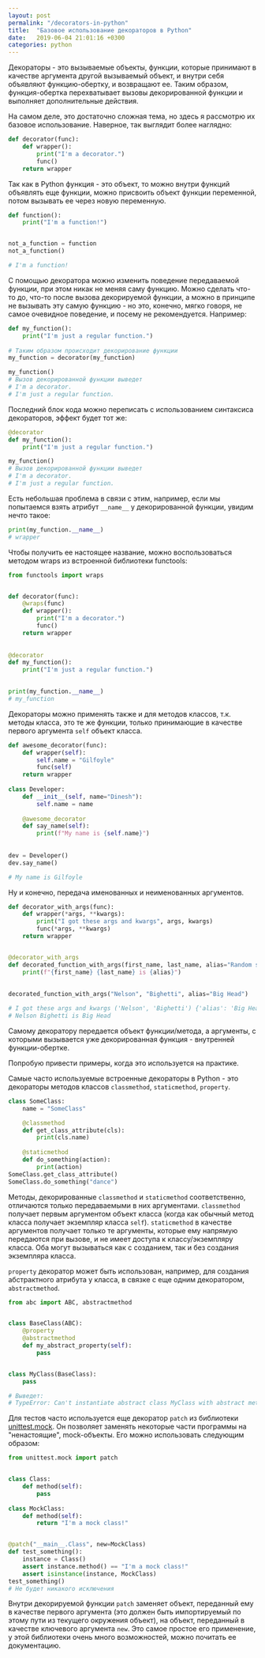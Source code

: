 ```yaml
---
layout: post
permalink: "/decorators-in-python"
title:  "Базовое использование декораторов в Python"
date:   2019-06-04 21:01:16 +0300
categories: python
---
```

Декораторы - это вызываемые объекты, функции, которые принимают в качестве аргумента другой вызываемый объект, 
и внутри себя объявляют функцию-обертку, и возвращают ее. Таким образом, функция-обертка
перехватывает вызовы декорированной функции и выполняет дополнительные действия.

На самом деле, это достаточно сложная тема, но здесь я рассмотрю их базовое использование.
Наверное, так выглядит более наглядно:
```python
def decorator(func):
    def wrapper():
        print("I'm a decorator.")
        func()
    return wrapper
```
Так как в Python функция - это объект, то можно внутри функций объявлять еще функции, можно присвоить 
объект функции переменной, потом вызывать ее через новую переменную.
```python
def function():
    print("I'm a function!")


not_a_function = function
not_a_function()

# I'm a function!
```
С помощью декоратора можно изменить поведение передаваемой функции, при этом никак не меняя саму функцию. 
Можно сделать что-то до, что-то после вызова декорируемой функции, а можно в принципе не вызывать 
эту самую функцию - но это, конечно, мягко говоря, не самое очевидное поведение, и посему не рекомендуется.
Например:
    
```python
def my_function():
    print("I'm just a regular function.") 
     
# Таким образом происходит декорирование функции
my_function = decorator(my_function)

my_function()
# Вызов декорированной функции выведет
# I'm a decorator.
# I'm just a regular function.
```
Последний блок кода можно переписать с использованием синтаксиса декораторов, эффект будет тот же:
```python
@decorator
def my_function():
    print("I'm just a regular function.") 

my_function()
# Вызов декорированной функции выведет
# I'm a decorator.
# I'm just a regular function.
```
Есть небольшая проблема в связи с этим, например, если мы попытаемся взять атрибут `__name__` у декорированной 
функции, увидим нечто такое:
```python
print(my_function.__name__)
# wrapper
``` 
Чтобы получить ее настоящее название, можно воспользоваться методом wraps из встроенной библиотеки functools:
```python
from functools import wraps


def decorator(func):
    @wraps(func)
    def wrapper():
        print("I'm a decorator.")
        func()
    return wrapper
    
    
@decorator
def my_function():
    print("I'm just a regular function.") 
    

print(my_function.__name__)
# my_function
``` 
Декораторы можно применять также и для методов классов, т.к. методы класса, это те же функции, только 
принимающие в качестве первого аргумента `self` объект класса.

```python
def awesome_decorator(func):
    def wrapper(self):
        self.name = "Gilfoyle"
        func(self)
    return wrapper
    
class Developer:
    def __init__(self, name="Dinesh"):
        self.name = name
    
    @awesome_decorator
    def say_name(self):
        print(f"My name is {self.name}")
        
        
dev = Developer()
dev.say_name()

# My name is Gilfoyle
```
Ну и конечно, передача именованных и неименованных аргументов.
```python
def decorator_with_args(func):
    def wrapper(*args, **kwargs):
        print("I got these args and kwargs", args, kwargs)
        func(*args, **kwargs)
    return wrapper


@decorator_with_args
def decorated_function_with_args(first_name, last_name, alias="Random string"):
    print(f"{first_name} {last_name} is {alias}")
    
    
decorated_function_with_args("Nelson", "Bighetti", alias="Big Head")

# I got these args and kwargs ('Nelson', 'Bighetti') {'alias': 'Big Head'}
# Nelson Bighetti is Big Head
```
Самому декоратору передается объект функции/метода, а аргументы, с которыми вызывается уже 
декорированная функция - внутренней функции-обертке.

Попробую привести примеры, когда это используется на практике.

Самые часто используемые встроенные декораторы в Python - это декораторы методов классов `classmethod`, 
`staticmethod`, `property`.
```python
class SomeClass:
    name = "SomeClass"

    @classmethod
    def get_class_attribute(cls):
        print(cls.name)
    
    @staticmethod
    def do_something(action):
        print(action)
SomeClass.get_class_attribute()
SomeClass.do_something("dance")
```
Методы, декорированные `classmethod` и `staticmethod` соответственно, отличаются только передаваемыми в 
них аргументами.
`classmethod` получает первым аргументом объект класса 
(когда как обычный метод класса получает экземпляр класса `self`).
`staticmethod` в качестве аргументов получает только те аргументы, которые ему напрямую передаются при вызове, 
и не имеет доступа к классу/экземпляру класса. Оба могут вызываться как с созданием, 
так и без создания экземпляра класса.

`property` декоратор может быть использован, например, для создания абстрактного атрибута у класса, 
в связке с еще одним декоратором, `abstractmethod`.
```python
from abc import ABC, abstractmethod


class BaseClass(ABC):
    @property
    @abstractmethod
    def my_abstract_property(self):
        pass


class MyClass(BaseClass):
    pass

# Выведет:
# TypeError: Can't instantiate abstract class MyClass with abstract methods my_abstract_property
```
Для тестов часто используется еще декоратор `patch` из библиотеки 
[unittest.mock](https://docs.python.org/3/library/unittest.mock.html).
Он позволяет заменять некоторые части программы на "ненастоящие", mock-объекты.
Его можно использовать следующим образом:
```python
from unittest.mock import patch


class Class:
    def method(self):
        pass
        
class MockClass:
    def method(self):
        return "I'm a mock class!"


@patch("__main__.Class", new=MockClass)
def test_something():
    instance = Class()
    assert instance.method() == "I'm a mock class!"
    assert isinstance(instance, MockClass)
test_something()
# Не будет никакого исключения
```
Внутри декорируемой функции `patch` заменяет объект, переданный ему в качестве первого аргумента
(это должен быть импортируемый по этому пути из текущего окружения объект), на объект, 
переданный в качестве ключевого аргумента `new`. Это самое простое его применение, у этой библиотеки
очень много возможностей, можно почитать ее документацию.
